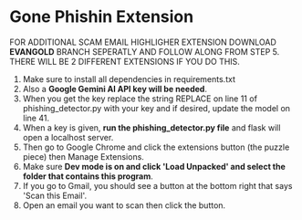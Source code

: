 # **Gone Phishin Extension**
FOR ADDITIONAL SCAM EMAIL HIGHLIGHER EXTENSION DOWNLOAD **EVANGOLD** BRANCH SEPERATLY AND FOLLOW ALONG FROM STEP 5.  
THERE WILL BE 2 DIFFERENT EXTENSIONS IF YOU DO THIS.  
  
1. Make sure to install all dependencies in requirements.txt  
2. Also a **Google Gemini AI API key will be needed**.  
3. When you get the key replace the string REPLACE on line 11 of phishing_detector.py with your key and if desired, update the model on line 41.  
4. When a key is given, **run the phishing_detector.py file** and flask will open a localhost server.  
5. Then go to Google Chrome and click the extensions button (the puzzle piece) then Manage Extensions.  
6. Make sure **Dev mode is on and click 'Load Unpacked' and select the folder that contains this program**.  
7. If you go to Gmail, you should see a button at the bottom right that says 'Scan this Email'.  
8. Open an email you want to scan then click the button.
